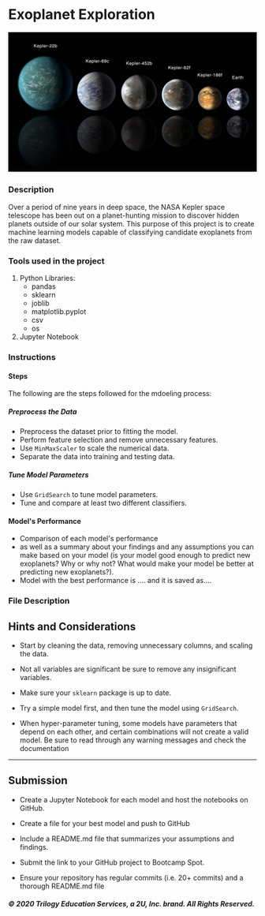 # Exoplanet Exploration

![exoplanets.jpg](Images/exoplanets.jpg)

### Description
Over a period of nine years in deep space, the NASA Kepler space telescope has been out on a planet-hunting mission to discover hidden planets outside of our solar system. This purpose of this project is to  create machine learning models capable of classifying candidate exoplanets from the raw dataset. 

### Tools used in the project
1. Python Libraries:
    - pandas
    - sklearn
    - joblib
    - matplotlib.pyplot
    - csv
    - os
3. Jupyter Notebook

### Instructions

#### Steps
The following are the steps followed for the mdoeling process:

##### Preprocess the Data

* Preprocess the dataset prior to fitting the model.
* Perform feature selection and remove unnecessary features.
* Use `MinMaxScaler` to scale the numerical data.
* Separate the data into training and testing data.

##### Tune Model Parameters

* Use `GridSearch` to tune model parameters.
* Tune and compare at least two different classifiers.

#### Model's Performance

* Comparison of each model's performance 
* as well as a summary about your findings and any assumptions you can make based on your model (is your model good enough to predict new exoplanets? Why or why not? What would make your model be better at predicting new exoplanets?).
* Model with the best performance is .... and it is saved as....

### File Description






## Hints and Considerations

* Start by cleaning the data, removing unnecessary columns, and scaling the data.

* Not all variables are significant be sure to remove any insignificant variables.

* Make sure your `sklearn` package is up to date.

* Try a simple model first, and then tune the model using `GridSearch`.

* When hyper-parameter tuning, some models have parameters that depend on each other, and certain combinations will not create a valid model. Be sure to read through any warning messages and check the documentation

- - -

## Submission

* Create a Jupyter Notebook for each model and host the notebooks on GitHub.

* Create a file for your best model and push to GitHub

* Include a README.md file that summarizes your assumptions and findings.

* Submit the link to your GitHub project to Bootcamp Spot.

* Ensure your repository has regular commits (i.e. 20+ commits) and a thorough README.md file

##### © 2020 Trilogy Education Services, a 2U, Inc. brand. All Rights Reserved.
